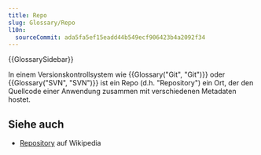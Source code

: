```yaml
---
title: Repo
slug: Glossary/Repo
l10n:
  sourceCommit: ada5fa5ef15eadd44b549ecf906423b4a2092f34
---
```


{{GlossarySidebar}}

In einem Versionskontrollsystem wie {{Glossary("Git", "Git")}} oder {{Glossary("SVN", "SVN")}} ist ein Repo (d.h. "Repository") ein Ort, der den Quellcode einer Anwendung zusammen mit verschiedenen Metadaten hostet.

## Siehe auch

- [Repository](https://en.wikipedia.org/wiki/Repository_%28revision_control%29) auf Wikipedia
